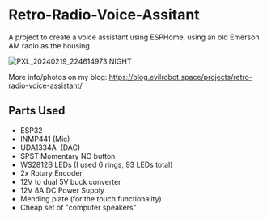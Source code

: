 # Retro-Radio-Voice-Assitant
A project to create a voice assistant using ESPHome, using an old Emerson AM radio as the housing.

![PXL_20240219_224614973 NIGHT](https://github.com/MetalOnes/Retro-Radio-Voice-Assitant/assets/28925077/d192386d-894e-434b-9f1e-d1b431048321)

More info/photos on my blog: https://blog.evilrobot.space/projects/retro-radio-voice-assistant/

## Parts Used
- ESP32
- INMP441 (Mic)
- UDA1334A  (DAC)
- SPST Momentary NO button
- WS2812B LEDs (I used 6 rings, 93 LEDs total)
- 2x Rotary Encoder
- 12V to dual 5V buck converter
- 12V 8A DC Power Supply
- Mending plate (for the touch functionality)
- Cheap set of "computer speakers"
